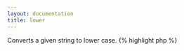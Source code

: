 ```yaml
---
layout: documentation
title: lower
---
```


Converts a given string to lower case.
{% highlight php %}
<?php
lower(string $value)
{% endhighlight %}

* **value**: string to convert

## Example
{% highlight smarty %}
{lower('ThiS IS a STRING')}
{% endhighlight %}

## Output
{% highlight text %}
this is a string
{% endhighlight %}